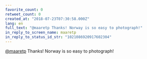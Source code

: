 ```yaml
---
favorite_count: 0
retweet_count: 0
created_at: "2018-07-23T07:30:58.000Z"
lang: en
full_text: "@maaretp Thanks! Norway is so easy to photograph!"
in_reply_to_screen_name: maaretp
in_reply_to_status_id_str: "1021086920917602304"
---
```


[@maaretp](https://twitter.com/maaretp) Thanks! Norway is so easy to photograph!
